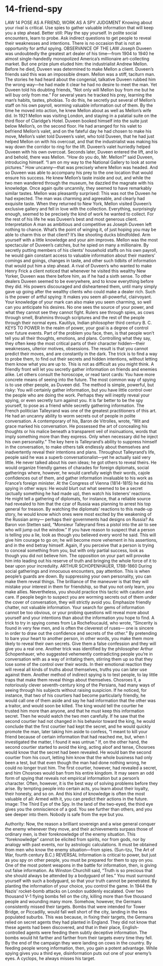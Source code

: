 # 14-friend-spy

LAW 14
POSE AS A FRIEND, WORK AS A SPY
JUDGMENT
Knowing about your rival is critical. Use spies to gather valuable
information that will keep you a step ahead. Better still: Play the spy
yourself. In polite social encounters, learn to probe. Ask indirect questions
to get people to reveal their weaknesses and intentions. There is no
occasion that is not an opportunity for artful spying.
OBSERVANCE OF THE LAW
Joseph Duveen was undoubtedly the greatest art dealer of his time—from
1904 to 1940 he almost single-handedly monopolized America’s millionaire
art-collecting market. But one prize plum eluded him: the industrialist
Andrew Mellon. Before he died, Duveen was determined to make Mellon a
client.
Duveen’s friends said this was an impossible dream. Mellon was a stiff,
taciturn man. The stories he had heard about the congenial, talkative
Duveen rubbed him the wrong way—he had made it clear he had no desire
to meet the man. Yet Duveen told his doubting friends, “Not only will
Mellon buy from me but he will buy only from me.” For several years he
tracked his prey, learning the man’s habits, tastes, phobias. To do this, he
secretly put several of Mellon’s staff on his own payroll, worming valuable
information out of them. By the time he moved into action, he knew Mellon
about as well as Mellon’s wife did.
In 1921 Mellon was visiting London, and staying in a palatial suite on the
third floor of Claridge’s Hotel. Duveen booked himself into the suite just
below Mellon’s, on the second floor. He had arranged for his valet to
befriend Mellon’s valet, and on the fateful day he had chosen to make his
move, Mellon’s valet told Duveen’s valet, who told Duveen, that he had just
helped Mellon on with his overcoat, and that the industrialist was making
his way down the corridor to ring for the lift.
Duveen’s valet hurriedly helped Duveen with his own overcoat. Seconds
later, Duveen entered the lift, and lo and behold, there was Mellon. “How
do you do, Mr. Mellon?” said Duveen, introducing himself. “I am on my
way to the National Gallery to look at some pictures.” How uncanny—that
was precisely where Mellon was headed. And so Duveen was able to
accompany his prey to the one location that would ensure his success. He
knew Mellon’s taste inside and out, and while the two men wandered
through the museum, he dazzled the magnate with his knowledge. Once
again quite uncannily, they seemed to have remarkably similar tastes.
Mellon was pleasantly surprised: This was not the Duveen he had
expected. The man was charming and agreeable, and clearly had exquisite
taste. When they returned to New York, Mellon visited Duveen’s exclusive
gallery and fell in love with the collection. Everything, surprisingly enough,
seemed to be precisely the kind of work he wanted to collect. For the rest of
his life he was Duveen’s best and most generous client.
Interpretation
A man as ambitious and competitive as Joseph Duveen left nothing to
chance. What’s the point of winging it, of just hoping you may be able to
charm this or that client? It’s like shooting ducks blindfolded. Arm yourself
with a little knowledge and your aim improves.
Mellon was the most spectacular of Duveen’s catches, but he spied on
many a millionaire. By secretly putting members of his clients’ household
staffs on his own payroll, he would gain constant access to valuable
information about their masters’ comings and goings, changes in taste, and
other such tidbits of information that would put him a step ahead. A rival of
Duveen’s who wanted to make Henry Frick a client noticed that whenever
he visited this wealthy New Yorker, Duveen was there before him, as if he
had a sixth sense. To other dealers Duveen seemed to be everywhere, and to
know everything before they did. His powers discouraged and disheartened
them, until many simply gave up going after the wealthy clients who could
make a dealer rich.
Such is the power of artful spying: It makes you seem all-powerful,
clairvoyant. Your knowledge of your mark can also make you seem
charming, so well can you anticipate his desires. No one sees the source of
your power, and what they cannot see they cannot fight.
Rulers see through spies, as cows through smell, Brahmins through 
scriptures and the rest of the people through their normal eyes.
Kautilya, Indian philosopher third century B. C.
KEYS TO POWER
In the realm of power, your goal is a degree of control over future events.
Part of the problem you face, then, is that people won’t tell you all their
thoughts, emotions, and plans. Controlling what they say, they often keep
the most critical parts of their character hidden—their weaknesses, ulterior
motives, obsessions. The result is that you cannot predict their moves, and
are constantly in the dark. The trick is to find a way to probe them, to find
out their secrets and hidden intentions, without letting them know what you
are up to.
This is not as difficult as you might think. A friendly front will let you
secretly gather information on friends and enemies alike. Let others consult
the horoscope, or read tarot cards: You have more concrete means of seeing
into the future.
The most common way of spying is to use other people, as Duveen did.
The method is simple, powerful, but risky: You will certainly gather
information, but you have little control over the people who are doing the
work. Perhaps they will ineptly reveal your spying, or even secretly turn
against you. It is far better to be the spy yourself, to pose as a friend while
secretly gathering information.
The French politician Talleyrand was one of the greatest practitioners of
this art. He had an uncanny ability to worm secrets out of people in polite
conversation. A contemporary of his, Baron de Vitrolles, wrote, “Wit and
grace marked his conversation. He possessed the art of concealing his
thoughts or his malice beneath a transparent veil of insinuations, words that
imply something more than they express. Only when necessary did he inject
his own personality.” The key here is Talleyrand’s ability to suppress
himself in the conversation, to make others talk endlessly about themselves
and inadvertently reveal their intentions and plans.
Throughout Talleyrand’s life, people said he was a superb
conversationalist—yet he actually said very little. He never talked about his
own ideas; he got others to reveal theirs. He would organize friendly games
of charades for foreign diplomats, social gatherings where, however, he
would carefully weigh their words, cajole confidences out of them, and
gather information invaluable to his work as France’s foreign minister. At
the Congress of Vienna (1814-1815) he did his spying in other ways: He
would blurt out what seemed to be a secret (actually something he had
made up), then watch his listeners’ reactions. He might tell a gathering of
diplomats, for instance, that a reliable source had revealed to him that the
czar of Russia was planning to arrest his top general for treason. By
watching the diplomats’ reactions to this made-up story, he would know
which ones were most excited by the weakening of the Russian army—
perhaps their governments had designs on Russia? As Baron von Stetten
said, “Monsieur Talleyrand fires a pistol into the air to see who will jump
out the window.”
If you have reason to suspect that a person is telling you a lie, look as
though you believed every word he said. This will give him courage to go
on; he will become more vehement in his assertions, and in the end betray
himself. Again, if you perceive that a person is trying to conceal something
from you, but with only partial success, look as though you did not believe
him. The opposition on your part will provoke him into leading out his
reserve of truth and bringing the whole force of it to bear upon your
incredulity.
ARTHUR SCHOPENHAUER, 1788-1860
During social gatherings and innocuous encounters, pay attention. This is
when people’s guards are down. By suppressing your own personality, you
can make them reveal things. The brilliance of the maneuver is that they
will mistake your interest in them for friendship, so that you not only learn,
you make allies.
Nevertheless, you should practice this tactic with caution and care. If
people begin to suspect you are worming secrets out of them under the
cover of conversation, they will strictly avoid you. Emphasize friendly
chatter, not valuable information. Your search for gems of information
cannot be too obvious, or your probing questions will reveal more about
yourself and your intentions than about the information you hope to find.
A trick to try in spying comes from La Rochefoucauld, who wrote,
“Sincerity is found in very few men, and is often the cleverest of ruses—
one is sincere in order to draw out the confidence and secrets of the other.”
By pretending to bare your heart to another person, in other words, you
make them more likely to reveal their own secrets. Give them a false
confession and they will give you a real one. Another trick was identified
by the philosopher Arthur Schopenhauer, who suggested vehemently
contradicting people you’re in conversation with as a way of irritating them,
stirring them up so that they lose some of the control over their words. In
their emotional reaction they will reveal all kinds of truths about
themselves, truths you can later use against them.
Another method of indirect spying is to test people, to lay little traps that
make them reveal things about themselves. Chosroes II, a notoriously clever
seventh-century king of the Persians, had many ways of seeing through his
subjects without raising suspicion. If he noticed, for instance, that two of his
courtiers had become particularly friendly, he would call one of them aside
and say he had information that the other was a traitor, and would soon be
killed. The king would tell the courtier he trusted him more than anyone,
and that he must keep this information secret. Then he would watch the two
men carefully. If he saw that the second courtier had not changed in his
behavior toward the king, he would conclude that the first courtier had kept
the secret, and he would quickly promote the man, later taking him aside to
confess, “I meant to kill your friend because of certain information that had
reached me, but, when I investigated the matter, I found it was untrue.” If,
on the other hand, the second courtier started to avoid the king, acting aloof
and tense, Chosroes would know that the secret had been revealed. He
would ban the second courtier from his court, letting him know that the
whole business had only been a test, but that even though the man had done
nothing wrong, he could no longer trust him. The first courtier, however,
had revealed a secret, and him Chosroes would ban from his entire
kingdom.
It may seem an odd form of spying that reveals not empirical information
but a person’s character. Often, however, it is the best way of solving
problems before they arise.
By tempting people into certain acts, you learn about their loyalty, their
honesty, and so on. And this kind of knowledge is often the most valuable
of all: Armed with it, you can predict their actions in the future.
Image: 
The Third Eye of 
the Spy. In the land of 
the two-eyed, the third eye 
gives you the omniscience 
of a god. You see further than 
others, and you see deeper 
into them. Nobody is 
safe from the eye 
but you.
 
 
 
 
Authority: Now, the reason a brilliant sovereign and a wise general conquer
the enemy whenever they move, and their achievements surpass those of
ordinary men, is their foreknowledge of the enemy situation. This
“foreknowledge” cannot be elicited from spirits, nor from gods, nor by
analogy with past events, nor by astrologic calculations. It must be obtained
from men who know the enemy situation—from spies. (Sun-tzu, The Art of
War, fourth century B.C.)
REVERSAL
Information is critical to power, but just as you spy on other people, you
must be prepared for them to spy on you. One of the most potent weapons
in the battle for information, then, is giving out false information. As
Winston Churchill said, “Truth is so precious that she should always be
attended by a bodyguard of lies.” You must surround yourself with such a
bodyguard, so that your truth cannot be penetrated. By planting the
information of your choice, you control the game.
In 1944 the Nazis’ rocket-bomb attacks on London suddenly escalated.
Over two thousand V-1 flying bombs fell on the city, killing more than five
thousand people and wounding many more. Somehow, however, the
Germans consistently missed their targets. Bombs that were intended for
Tower Bridge, or Piccadilly, would fall well short of the city, landing in the
less populated suburbs. This was because, in fixing their targets, the
Germans relied on secret agents they had planted in England. They did not
know that these agents had been discovered, and that in their place, English-
controlled agents were feeding them subtly deceptive information.
The bombs would hit farther and farther from their targets every time
they fell. By the end of the campaign they were landing on cows in the
country. By feeding people wrong information, then, you gain a potent
advantage. While spying gives you a third eye, disinformation puts out one
of your enemy’s eyes. A cyclops, he always misses his target.
